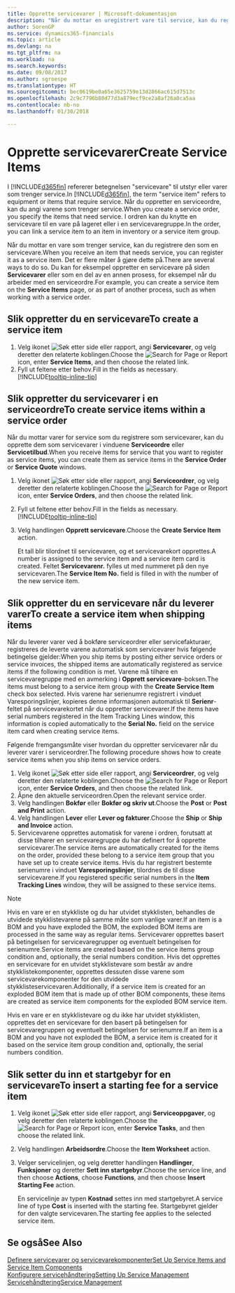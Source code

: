 ```yaml
---
title: Opprette servicevarer | Microsoft-dokumentasjon
description: "Når du mottar en uregistrert vare til service, kan du registrere den som en servicevare."
author: SorenGP
ms.service: dynamics365-financials
ms.topic: article
ms.devlang: na
ms.tgt_pltfrm: na
ms.workload: na
ms.search.keywords: 
ms.date: 09/08/2017
ms.author: sgroespe
ms.translationtype: HT
ms.sourcegitcommit: bec0619be0a65e3625759e13d2866ac615d7513c
ms.openlocfilehash: 2c9c7796b80d77d3a879ecf9ce2a8af26a0ca5aa
ms.contentlocale: nb-no
ms.lasthandoff: 01/30/2018

---
```

# <a name="create-service-items"></a><span data-ttu-id="62a89-103">Opprette servicevarer</span><span class="sxs-lookup"><span data-stu-id="62a89-103">Create Service Items</span></span>
<span data-ttu-id="62a89-104">I [!INCLUDE[d365fin](includes/d365fin_md.md)] refererer betegnelsen "servicevare" til utstyr eller varer som trenger service.</span><span class="sxs-lookup"><span data-stu-id="62a89-104">In [!INCLUDE[d365fin](includes/d365fin_md.md)], the term "service item" refers to equipment or items that require service.</span></span> <span data-ttu-id="62a89-105">Når du oppretter en serviceordre, kan du angi varene som trenger service.</span><span class="sxs-lookup"><span data-stu-id="62a89-105">When you create a service order, you specify the items that need service.</span></span> <span data-ttu-id="62a89-106">I ordren kan du knytte en servicevare til en vare på lageret eller i en servicevaregruppe.</span><span class="sxs-lookup"><span data-stu-id="62a89-106">In the order, you can link a service item to an item in inventory or a service item group.</span></span>    

<span data-ttu-id="62a89-107">Når du mottar en vare som trenger service, kan du registrere den som en servicevare.</span><span class="sxs-lookup"><span data-stu-id="62a89-107">When you receive an item that needs service, you can register it as a service item.</span></span> <span data-ttu-id="62a89-108">Det er flere måter å gjøre dette på.</span><span class="sxs-lookup"><span data-stu-id="62a89-108">There are several ways to do so.</span></span> <span data-ttu-id="62a89-109">Du kan for eksempel oppretter en servicevare på siden **Servicevarer** eller som en del av en annen prosess, for eksempel når du arbeider med en serviceordre.</span><span class="sxs-lookup"><span data-stu-id="62a89-109">For example, you can create a service item on the **Service Items** page, or as part of another process, such as when working with a service order.</span></span>   

## <a name="to-create-a-service-item"></a><span data-ttu-id="62a89-110">Slik oppretter du en servicevare</span><span class="sxs-lookup"><span data-stu-id="62a89-110">To create a service item</span></span>  
1. <span data-ttu-id="62a89-111">Velg ikonet ![Søk etter side eller rapport](media/ui-search/search_small.png "Søk etter side eller rapport"), angi **Servicevarer**, og velg deretter den relaterte koblingen.</span><span class="sxs-lookup"><span data-stu-id="62a89-111">Choose the ![Search for Page or Report](media/ui-search/search_small.png "Search for Page or Report icon") icon, enter **Service Items**, and then choose the related link.</span></span>
2. <span data-ttu-id="62a89-112">Fyll ut feltene etter behov.</span><span class="sxs-lookup"><span data-stu-id="62a89-112">Fill in the fields as necessary.</span></span> [!INCLUDE[tooltip-inline-tip](includes/tooltip-inline-tip_md.md)]  

## <a name="to-create-service-items-within-a-service-order"></a><span data-ttu-id="62a89-113">Slik oppretter du servicevarer i en serviceordre</span><span class="sxs-lookup"><span data-stu-id="62a89-113">To create service items within a service order</span></span>  
<span data-ttu-id="62a89-114">Når du mottar varer for service som du registrere som servicevarer, kan du opprette dem som servicevarer i vinduene **Serviceordre** eller **Servicetilbud**.</span><span class="sxs-lookup"><span data-stu-id="62a89-114">When you receive items for service that you want to register as service items, you can create them as service items in the **Service Order** or **Service Quote** windows.</span></span>  

1. <span data-ttu-id="62a89-115">Velg ikonet ![Søk etter side eller rapport](media/ui-search/search_small.png "Søk etter side eller rapport"), angi **Serviceordrer**, og velg deretter den relaterte koblingen.</span><span class="sxs-lookup"><span data-stu-id="62a89-115">Choose the ![Search for Page or Report](media/ui-search/search_small.png "Search for Page or Report icon") icon, enter **Service Orders**, and then choose the related link.</span></span>  
2. <span data-ttu-id="62a89-116">Fyll ut feltene etter behov.</span><span class="sxs-lookup"><span data-stu-id="62a89-116">Fill in the fields as necessary.</span></span> [!INCLUDE[tooltip-inline-tip](includes/tooltip-inline-tip_md.md)]  
3. <span data-ttu-id="62a89-117">Velg handlingen **Opprett servicevare**.</span><span class="sxs-lookup"><span data-stu-id="62a89-117">Choose the **Create Service Item** action.</span></span>  

    <span data-ttu-id="62a89-118">Et tall blir tilordnet til servicevaren, og et servicevarekort opprettes.</span><span class="sxs-lookup"><span data-stu-id="62a89-118">A number is assigned to the service item and a service item card is created.</span></span> <span data-ttu-id="62a89-119">Feltet **Servicevarenr.** fylles ut med nummeret på den nye servicevaren.</span><span class="sxs-lookup"><span data-stu-id="62a89-119">The **Service Item No.** field is filled in with the number of the new service item.</span></span>

## <a name="to-create-a-service-item-when-shipping-items"></a><span data-ttu-id="62a89-120">Slik oppretter du en servicevare når du leverer varer</span><span class="sxs-lookup"><span data-stu-id="62a89-120">To create a service item when shipping items</span></span>  
<span data-ttu-id="62a89-121">Når du leverer varer ved å bokføre serviceordrer eller servicefakturaer, registreres de leverte varene automatisk som servicevarer hvis følgende betingelse gjelder:</span><span class="sxs-lookup"><span data-stu-id="62a89-121">When you ship items by posting either service orders or service invoices, the shipped items are automatically registered as service items if the following condition is met.</span></span> <span data-ttu-id="62a89-122">Varene må tilhøre en servicevaregruppe med en avmerking i **Opprett servicevare**-boksen.</span><span class="sxs-lookup"><span data-stu-id="62a89-122">The items must belong to a service item group with the **Create Service Item** check box selected.</span></span> <span data-ttu-id="62a89-123">Hvis varene har serienumre registrert i vinduet Varesporingslinjer, kopieres denne informasjonen automatisk til **Serienr**-feltet på servicevarekortet når du oppretter servicevarer.</span><span class="sxs-lookup"><span data-stu-id="62a89-123">If the items have serial numbers registered in the Item Tracking Lines window, this information is copied automatically to the **Serial No.** field on the service item card when creating service items.</span></span>  

<span data-ttu-id="62a89-124">Følgende fremgangsmåte viser hvordan du oppretter servicevarer når du leverer varer i serviceordrer.</span><span class="sxs-lookup"><span data-stu-id="62a89-124">The following procedure shows how to create service items when you ship items on service orders.</span></span>  

1. <span data-ttu-id="62a89-125">Velg ikonet ![Søk etter side eller rapport](media/ui-search/search_small.png "Søk etter side eller rapport"), angi **Serviceordrer**, og velg deretter den relaterte koblingen.</span><span class="sxs-lookup"><span data-stu-id="62a89-125">Choose the ![Search for Page or Report](media/ui-search/search_small.png "Search for Page or Report icon") icon, enter **Service Orders**, and then choose the related link.</span></span>  
2. <span data-ttu-id="62a89-126">Åpne den aktuelle serviceordren.</span><span class="sxs-lookup"><span data-stu-id="62a89-126">Open the relevant service order.</span></span>  
3. <span data-ttu-id="62a89-127">Velg handlingen **Bokfør** eller **Bokfør og skriv ut**.</span><span class="sxs-lookup"><span data-stu-id="62a89-127">Choose the **Post** or **Post and Print** action.</span></span>  
4. <span data-ttu-id="62a89-128">Velg handlingen **Lever** eller **Lever og fakturer**.</span><span class="sxs-lookup"><span data-stu-id="62a89-128">Choose the **Ship** or **Ship and Invoice** action.</span></span>  
5. <span data-ttu-id="62a89-129">Servicevarene opprettes automatisk for varene i ordren, forutsatt at disse tilhører en servicevaregruppe du har definert for å opprette servicevarer.</span><span class="sxs-lookup"><span data-stu-id="62a89-129">The service items are automatically created for the items on the order, provided these belong to a service item group that you have set up to create service items.</span></span> <span data-ttu-id="62a89-130">Hvis du har registrert bestemte serienumre i vinduet **Varesporingslinjer**, tilordnes de til disse servicevarene.</span><span class="sxs-lookup"><span data-stu-id="62a89-130">If you registered specific serial numbers in the **Item Tracking Lines** window, they will be assigned to these service items.</span></span>  

> [!NOTE]  
>  <span data-ttu-id="62a89-131">Hvis en vare er en stykkliste og du har utvidet stykklisten, behandles de utvidede stykklistevarene på samme måte som vanlige varer.</span><span class="sxs-lookup"><span data-stu-id="62a89-131">If an item is a BOM and you have exploded the BOM, the exploded BOM items are processed in the same way as regular items.</span></span> <span data-ttu-id="62a89-132">Servicevarer opprettes basert på betingelsen for servicevaregrupper og eventuelt betingelsen for serienumre.</span><span class="sxs-lookup"><span data-stu-id="62a89-132">Service items are created based on the service items group condition and, optionally, the serial numbers condition.</span></span> <span data-ttu-id="62a89-133">Hvis det opprettes en servicevare for en utvidet stykklistevare som består av andre stykklistekomponenter, opprettes dessuten disse varene som servicevarekomponenter for den utvidede stykklisteservicevaren.</span><span class="sxs-lookup"><span data-stu-id="62a89-133">Additionally, if a service item is created for an exploded BOM item that is made up of other BOM components, these items are created as service item components for the exploded BOM service item.</span></span>  
>   
>  <span data-ttu-id="62a89-134">Hvis en vare er en stykklistevare og du ikke har utvidet stykklisten, opprettes det en servicevare for den basert på betingelsen for servicevaregruppen og eventuelt betingelsen for serienumre.</span><span class="sxs-lookup"><span data-stu-id="62a89-134">If an item is a BOM and you have not exploded the BOM, a service item is created for it based on the service item group condition and, optionally, the serial numbers condition.</span></span>  

## <a name="to-insert-a-starting-fee-for-a-service-item"></a><span data-ttu-id="62a89-135">Slik setter du inn et startgebyr for en servicevare</span><span class="sxs-lookup"><span data-stu-id="62a89-135">To insert a starting fee for a service item</span></span>
1. <span data-ttu-id="62a89-136">Velg ikonet ![Søk etter side eller rapport](media/ui-search/search_small.png "Søk etter side eller rapport"), angi **Serviceoppgaver**, og velg deretter den relaterte koblingen.</span><span class="sxs-lookup"><span data-stu-id="62a89-136">Choose the ![Search for Page or Report](media/ui-search/search_small.png "Search for Page or Report icon") icon, enter **Service Tasks**, and then choose the related link.</span></span>
2. <span data-ttu-id="62a89-137">Velg handlingen **Arbeidsordre**.</span><span class="sxs-lookup"><span data-stu-id="62a89-137">Choose the **Item Worksheet** action.</span></span>
3. <span data-ttu-id="62a89-138">Velger servicelinjen, og velg deretter handlingen **Handlinger**, **Funksjoner** og deretter **Sett inn startgebyr**.</span><span class="sxs-lookup"><span data-stu-id="62a89-138">Choose the service line, and then choose **Actions**, choose **Functions**, and then choose **Insert Starting Fee** action.</span></span>  

    <span data-ttu-id="62a89-139">En servicelinje av typen **Kostnad** settes inn med startgebyret.</span><span class="sxs-lookup"><span data-stu-id="62a89-139">A service line of type **Cost** is inserted with the starting fee.</span></span> <span data-ttu-id="62a89-140">Startgebyret gjelder for den valgte servicevaren.</span><span class="sxs-lookup"><span data-stu-id="62a89-140">The starting fee applies to the selected service item.</span></span>

## <a name="see-also"></a><span data-ttu-id="62a89-141">Se også</span><span class="sxs-lookup"><span data-stu-id="62a89-141">See Also</span></span>  
[<span data-ttu-id="62a89-142">Definere servicevarer og servicevarekomponenter</span><span class="sxs-lookup"><span data-stu-id="62a89-142">Set Up Service Items and Service Item Components</span></span>](service-how-setup-service-items.md)  
[<span data-ttu-id="62a89-143">Konfigurere servicehåndtering</span><span class="sxs-lookup"><span data-stu-id="62a89-143">Setting Up Service Management</span></span>](service-setup-service.md)  
[<span data-ttu-id="62a89-144">Servicehåndtering</span><span class="sxs-lookup"><span data-stu-id="62a89-144">Service Management</span></span>](service-service.md)  

